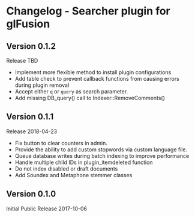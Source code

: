 # Changelog - Searcher plugin for glFusion

## Version 0.1.2
Release TBD
- Implement more flexible method to install plugin configurations
- Add table check to prevent callback functions from causing errors during plugin removal
- Accept either `q` or `query` as search parameter.
- Add missing DB_query() call to Indexer::RemoveComments()

## Version 0.1.1
Release 2018-04-23
- Fix button to clear counters in admin.
- Provide the ability to add custom stopwords via custom language file.
- Queue database writes during batch indexing to improve performance
- Handle multiple child IDs in plugin_itemdeleted function
- Do not index disabled or draft documents
- Add Soundex and Metaphone stemmer classes

## Version 0.1.0
Initial Public Release 2017-10-06
